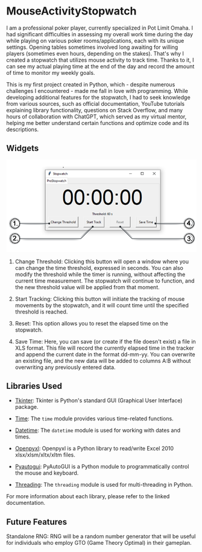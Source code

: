 # MouseActivityStopwatch
I am a professional poker player, currently specialized in Pot Limit Omaha. I had significant difficulties in assessing my overall work time during the day while playing on various poker rooms/applications, each with its unique settings. Opening tables sometimes involved long awaiting for willing players (sometimes even hours, depending on the stakes). That's why I created a stopwatch that utilizes mouse activity to track time. Thanks to it, I can see my actual playing time at the end of the day and record the amount of time to monitor my weekly goals.

This is my first project created in Python, which - despite numerous challenges I encountered - made me fall in love with programming. While developing additional features for the stopwatch, I had to seek knowledge from various sources, such as official documentation, YouTube tutorials explaining library functionality, questions on Stack Overflow, and many hours of collaboration with ChatGPT, which served as my virtual mentor, helping me better understand certain functions and optimize code and its descriptions.

## Widgets
<p align="center">
<img src = "Images/Stopwatch_classic_legend.png">
</p>

1. Change Threshold: Clicking this button will open a window where you can change the time threshold, expressed in seconds. You can also modify the threshold while the timer is running, without affecting the current time measurement. The stopwatch will continue to function, and the new threshold value will be applied from that moment.

2. Start Tracking: Clicking this button will initiate the tracking of mouse movements by the stopwatch, and it will count time until the specified threshold is reached.

3. Reset: This option allows you to reset the elapsed time on the stopwatch.

4. Save Time: Here, you can save (or create if the file doesn't exist) a file in XLS format. This file will record the currently elapsed time in the tracker and append the current date in the format dd-mm-yy. You can overwrite an existing file, and the new data will be added to columns A:B without overwriting any previously entered data.



## Libraries Used

- [Tkinter](https://docs.python.org/3/library/tkinter.html): Tkinter is Python's standard GUI (Graphical User Interface) package.

- [Time](https://docs.python.org/3/library/time.html): The `time` module provides various time-related functions.

- [Datetime](https://docs.python.org/3/library/datetime.html): The `datetime` module is used for working with dates and times.

- [Openpyxl](https://openpyxl.readthedocs.io/en/stable/): Openpyxl is a Python library to read/write Excel 2010 xlsx/xlsm/xltx/xltm files.

- [Pyautogui](https://pyautogui.readthedocs.io/en/latest/): PyAutoGUI is a Python module to programmatically control the mouse and keyboard.

- [Threading](https://docs.python.org/3/library/threading.html): The `threading` module is used for multi-threading in Python.

For more information about each library, please refer to the linked documentation.

## Future Features

Standalone RNG: RNG will be a random number generator that will be useful for individuals who employ GTO (Game Theory Optimal) in their gameplan.
